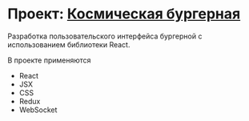 # Проект: [Космическая бургерная](https://mymymyr.github.io/react-burger/)

Разработка пользовательского интерфейса бургерной с использованием библиотеки React.

В проекте применяются
* React
* JSX
* CSS
* Redux
* WebSocket
